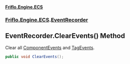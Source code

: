 #### [Friflo.Engine.ECS](index.md#'index')
### [Friflo.Engine.ECS](Friflo.Engine.ECS.md#'Friflo.Engine.ECS').[EventRecorder](EventRecorder.md#'Friflo.Engine.ECS.EventRecorder')

## EventRecorder.ClearEvents() Method

Clear all  [ComponentEvents](EventRecorder.ComponentEvents.md#'Friflo.Engine.ECS.EventRecorder.ComponentEvents') and [TagEvents](EventRecorder.TagEvents.md#'Friflo.Engine.ECS.EventRecorder.TagEvents').

```csharp
public void ClearEvents();
```